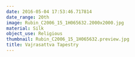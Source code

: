 ```yaml
---
date: 2016-05-04 17:53:46.717814
date_range: 20th
image: Rubin_C2006_15_1H065632.2000x2000.jpg
material: Silk
object_use: Religious
thumbnail: Rubin_C2006_15_1H065632.preview.jpg
title: Vajrasattva Tapestry
---
```


